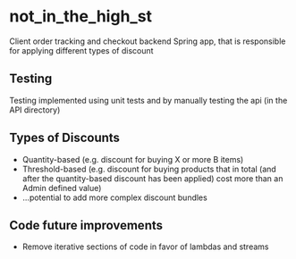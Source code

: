 # not_in_the_high_st
Client order tracking and checkout backend Spring app, that is responsible for applying different types of discount


## Testing
Testing implemented using unit tests and by manually testing the api (in the API directory)


## Types of Discounts
* Quantity-based  (e.g. discount for buying X or more B items)
* Threshold-based (e.g. discount for buying products that in total (and after the quantity-based discount has been applied) cost more than an Admin defined value)
* ...potential to add more complex discount bundles


## Code future improvements
* Remove iterative sections of code in favor of lambdas and streams
